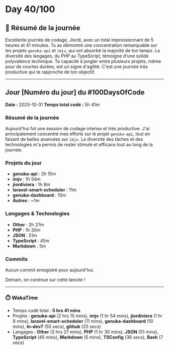 # Day 40/100

## 🚀 Résumé de la journée
Excellente journée de codage, Jiordi, avec un total impressionnant de 5 heures et 41 minutes. Tu as démontré une concentration remarquable sur les projets `genuka-api` et `imjv`, qui ont absorbé la majorité de ton temps. La diversité des langages, du PHP au TypeScript, témoigne d'une solide polyvalence technique. Ta capacité à jongler entre plusieurs projets, même pour de courtes durées, est un signe d'agilité. C'est une journée très productive qui te rapproche de ton objectif.

---

## Jour [Numéro du jour] du #100DaysOfCode

**Date :** 2025-10-31
**Temps total codé :** 5h 41m

### Résumé de la journée

Aujourd'hui fut une session de codage intense et très productive. J'ai principalement concentré mes efforts sur le projet `genuka-api`, tout en faisant de belles avancées sur `imjv`. La diversité des tâches et des technologies m'a permis de rester stimulé et efficace tout au long de la journée.

### Projets du jour

- **genuka-api** : 2h 15m
- **imjv** : 1h 54m
- **jiordiviera** : 1h 8m
- **laravel-smart-scheduler** : 11m
- **genuka-dashboard** : 10m
- **Autres** : ~1m

### Langages & Technologies

- **Other** : 2h 27m
- **PHP** : 1h 30m
- **JSON** : 51m
- **TypeScript** : 45m
- **Markdown** : 5m

### Commits

Aucun commit enregistré pour aujourd'hui.

Demain, on continue sur cette lancée !

---
### ⏱️ WakaTime
- Temps codé total : **5 hrs 41 mins**
- Projets : **genuka-api** (2 hrs 15 mins), **imjv** (1 hr 54 mins), **jiordiviera** (1 hr 8 mins), **laravel-smart-scheduler** (11 mins), **genuka-dashboard** (10 mins), **ln-dev7** (55 secs), **github** (25 secs)
- Langages : **Other** (2 hrs 27 mins), **PHP** (1 hr 30 mins), **JSON** (51 mins), **TypeScript** (45 mins), **Markdown** (5 mins), **TSConfig** (36 secs), **Bash** (7 secs)

